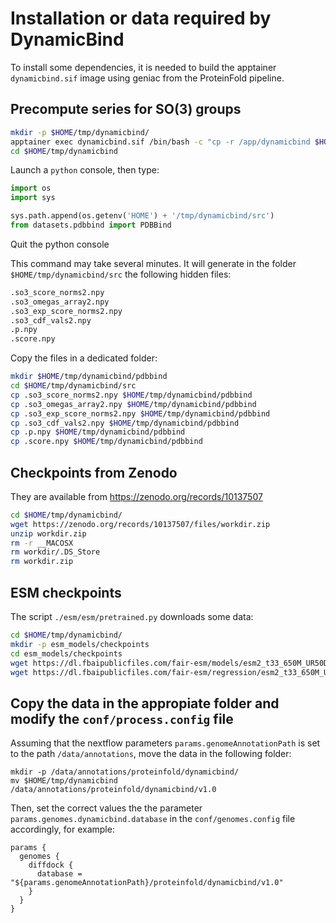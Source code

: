 # Installation or data required by DynamicBind

To install some dependencies, it is needed to build the apptainer `dynamicbind.sif` image using geniac from the ProteinFold pipeline.

## Precompute series for SO(3) groups

```bash
mkdir -p $HOME/tmp/dynamicbind/
apptainer exec dynamicbind.sif /bin/bash -c "cp -r /app/dynamicbind $HOME/tmp/dynamicbind/src"
cd $HOME/tmp/dynamicbind
```

Launch a `python` console, then type:
```python
import os
import sys

sys.path.append(os.getenv('HOME') + '/tmp/dynamicbind/src')
from datasets.pdbbind import PDBBind
```

Quit the python console

This command may take several minutes. It will generate in the folder `$HOME/tmp/dynamicbind/src` the following hidden files:
```bash
.so3_score_norms2.npy
.so3_omegas_array2.npy
.so3_exp_score_norms2.npy
.so3_cdf_vals2.npy
.p.npy
.score.npy
```

Copy the files in a dedicated folder:

```bash
mkdir $HOME/tmp/dynamicbind/pdbbind
cd $HOME/tmp/dynamicbind/src
cp .so3_score_norms2.npy $HOME/tmp/dynamicbind/pdbbind
cp .so3_omegas_array2.npy $HOME/tmp/dynamicbind/pdbbind
cp .so3_exp_score_norms2.npy $HOME/tmp/dynamicbind/pdbbind
cp .so3_cdf_vals2.npy $HOME/tmp/dynamicbind/pdbbind
cp .p.npy $HOME/tmp/dynamicbind/pdbbind
cp .score.npy $HOME/tmp/dynamicbind/pdbbind
```

## Checkpoints from Zenodo

They are available from https://zenodo.org/records/10137507


```bash
cd $HOME/tmp/dynamicbind/
wget https://zenodo.org/records/10137507/files/workdir.zip
unzip workdir.zip
rm -r __MACOSX
rm workdir/.DS_Store
rm workdir.zip
```

## ESM checkpoints

The script `./esm/esm/pretrained.py` downloads some data:

```bash
cd $HOME/tmp/dynamicbind/
mkdir -p esm_models/checkpoints
cd esm_models/checkpoints
wget https://dl.fbaipublicfiles.com/fair-esm/models/esm2_t33_650M_UR50D.pt
wget https://dl.fbaipublicfiles.com/fair-esm/regression/esm2_t33_650M_UR50D-contact-regression.pt
```

## Copy the data in the appropiate folder and modify the `conf/process.config` file

Assuming that the nextflow parameters `params.genomeAnnotationPath` is set to the path  `/data/annotations`, move the data in the following folder:

```
mkdir -p /data/annotations/proteinfold/dynamicbind/
mv $HOME/tmp/dynamicbind /data/annotations/proteinfold/dynamicbind/v1.0
```

Then, set the correct values the the parameter `params.genomes.dynamicbind.database` in the `conf/genomes.config` file accordingly, for example:

```
params {
  genomes {
    diffdock {
      database = "${params.genomeAnnotationPath}/proteinfold/dynamicbind/v1.0"
    }
  }
}
```
